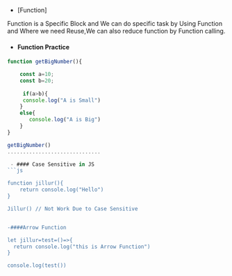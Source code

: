 - [Function]

Function is a Specific Block and We can do specific task by Using Function and Where we need Reuse,We can also reduce function by Function calling.

- #### Function Practice
```js
function getBigNumber(){

    const a=10;
    const b=20;
    
     if(a>b){
     console.log("A is Small")
    }
    else{
       console.log("A is Big")
    }
}

getBigNumber()
..............................

 - #### Case Sensitive in JS
```js

function jillur(){
    return console.log("Hello")
}

Jillur() // Not Work Due to Case Sensitive


-####Arrow Function

let jillur=test=()=>{
  return console.log("this is Arrow Function")
}

console.log(test())
